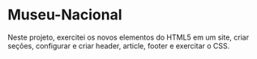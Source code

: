 # Museu-Nacional

Neste projeto, exercitei os novos elementos do HTML5 em um site, criar seções, configurar e criar header, article, footer e exercitar o CSS.
